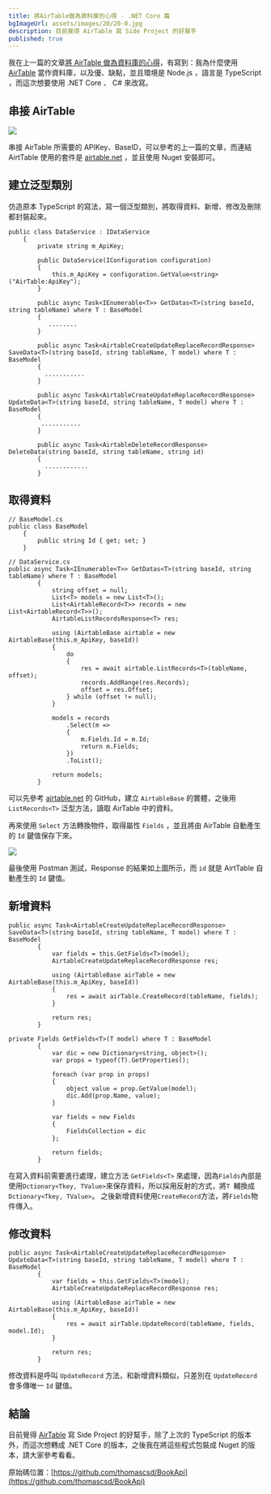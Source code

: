 ```yaml
---
title: 將AirTable做為資料庫的心得 - .NET Core 篇
bgImageUrl: assets/images/20/20-0.jpg
description: 目前覺得 AirTable 寫 Side Project 的好幫手
published: true
---
```


我在上一篇的文章[將 AirTable 做為資料庫的心得](https://thomascsd.github.io/blog/2021-04-24-AirtableAsDatabase)，有寫到：我為什麼使用 [AirTable](https://airtable.com/) 當作資料庫，以及優、缺點，並且環境是 Node.js ，語言是 TypeScript ，而這次想要使用 .NET Core 、 C# 來改寫。

## 串接 AirTable

<img class="img-responsive" loading="lazy" src="assets/images/20/20-01.png">

串接 AirTable 所需要的 APIKey、BaseID，可以參考的上一篇的文章，而連結 AirtTable 使用的套件是 [airtable.net](https://github.com/ngocnicholas/airtable.net) ，並且使用 Nuget 安裝即可。

## 建立泛型類別

仿造原本 TypeScript 的寫法，寫一個泛型類別，將取得資料、新增、修改及刪除都封裝起來。

```
public class DataService : IDataService
    {
        private string m_ApiKey;

        public DataService(IConfiguration configuration)
        {
            this.m_ApiKey = configuration.GetValue<string>("AirTable:ApiKey");
        }

        public async Task<IEnumerable<T>> GetDatas<T>(string baseId, string tableName) where T : BaseModel
        {
           ........
        }

        public async Task<AirtableCreateUpdateReplaceRecordResponse> SaveData<T>(string baseId, string tableName, T model) where T : BaseModel
        {
          ...........
        }

        public async Task<AirtableCreateUpdateReplaceRecordResponse> UpdateData<T>(string baseId, string tableName, T model) where T : BaseModel
        {
         ...........
        }

        public async Task<AirtableDeleteRecordResponse> DeleteData(string baseId, string tableName, string id)
        {
          ............ 
        }
```

## 取得資料

```
// BaseModel.cs
public class BaseModel
    {
        public string Id { get; set; }
    }
```

```
// DataService.cs
public async Task<IEnumerable<T>> GetDatas<T>(string baseId, string tableName) where T : BaseModel
        {
            string offset = null;
            List<T> models = new List<T>();
            List<AirtableRecord<T>> records = new List<AirtableRecord<T>>();
            AirtableListRecordsResponse<T> res;

            using (AirtableBase airtable = new AirtableBase(this.m_ApiKey, baseId))
            {
                do
                {
                    res = await airtable.ListRecords<T>(tableName, offset);
                    records.AddRange(res.Records);
                    offset = res.Offset;
                } while (offset != null);
            }

            models = records
                .Select(m =>
                {
                    m.Fields.Id = m.Id;
                    return m.Fields;
                })
                .ToList();

            return models;
        }
```

可以先參考 [airtable.net](https://github.com/ngocnicholas/airtable.net) 的 GitHub，建立 `AirtableBase` 的實體，之後用 `ListRecords<T>` 泛型方法，讀取 AirTable 中的資料。

再來使用 `Select` 方法轉換物件，取得屬性 `Fields` ，並且將由 AirTable 自動產生的 `Id` 鍵值保存下來。

<img class="img-responsive" loading="lazy" src="assets/images/20/20-02.png">

最後使用 Postman 測試，Response 的結果如上圖所示，而 `id` 就是 AirtTable 自動產生的 `Id` 鍵值。

## 新增資料

```
public async Task<AirtableCreateUpdateReplaceRecordResponse> SaveData<T>(string baseId, string tableName, T model) where T : BaseModel
        {
            var fields = this.GetFields<T>(model);
            AirtableCreateUpdateReplaceRecordResponse res;

            using (AirtableBase airTable = new AirtableBase(this.m_ApiKey, baseId))
            {
                res = await airTable.CreateRecord(tableName, fields);
            }

            return res;
        }

private Fields GetFields<T>(T model) where T : BaseModel
        {
            var dic = new Dictionary<string, object>();
            var props = typeof(T).GetProperties();

            foreach (var prop in props)
            {
                object value = prop.GetValue(model);
                dic.Add(prop.Name, value);
            }

            var fields = new Fields
            {
                FieldsCollection = dic
            };

            return fields;
        }
```

在寫入資料前需要進行處理，建立方法 `GetFields<T>` 來處理，因為`Fields`內部是使用`Dctionary<Tkey, TValue>`來保存資料，所以採用反射的方式，將`T `輔換成`Dctionary<Tkey, TValue>`。
之後新增資料使用`CreateRecord`方法，將`Fields`物件傳入。

## 修改資料

```
public async Task<AirtableCreateUpdateReplaceRecordResponse> UpdateData<T>(string baseId, string tableName, T model) where T : BaseModel
        {
            var fields = this.GetFields<T>(model);
            AirtableCreateUpdateReplaceRecordResponse res;

            using (AirtableBase airTable = new AirtableBase(this.m_ApiKey, baseId))
            {
                res = await airTable.UpdateRecord(tableName, fields, model.Id);
            }

            return res;
        }
```

修改資料是呼叫 `UpdateRecord` 方法，和新增資料類似，只差別在 `UpdateRecord` 會多傳唯一 `Id` 鍵值。

## 結論

目前覺得 [AirTable](https://airtable.com/) 寫 Side Project 的好幫手，除了上次的 TypeScript 的版本外，而這次想轉成 .NET Core 的版本，之後我在將這些程式包裝成 Nuget 的版本，請大家參考看看。

原始碼位置：[https://github.com/thomascsd/BookApi](https://github.com/thomascsd/BookApi)
